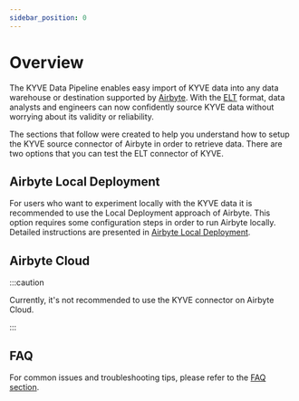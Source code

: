 ```yaml
---
sidebar_position: 0
---
```


# Overview

The KYVE Data Pipeline enables easy import of KYVE data into any data warehouse or destination
supported by [Airbyte](https://airbyte.com/). With the [ELT](https://en.wikipedia.org/wiki/Extract,_load,_transform)
format, data analysts and engineers can now confidently source KYVE data without worrying about its validity or
reliability.

The sections that follow were created to help you understand how to setup the KYVE source connector of Airbyte in order to retrieve data. There are two options that you can test the ELT connector of KYVE.

## Airbyte Local Deployment

For users who want to experiment locally with the KYVE data it is recommended 
to use the Local Deployment approach of Airbyte. This option requires some 
configuration steps in order to run Airbyte locally. Detailed instructions are 
presented in [Airbyte Local Deployment](airbyte-local-deployment).

## Airbyte Cloud

:::caution

Currently, it's not recommended to use the KYVE connector on Airbyte Cloud.

:::

## FAQ

For common issues and troubleshooting tips, please refer to the [FAQ section](elt-faq).

